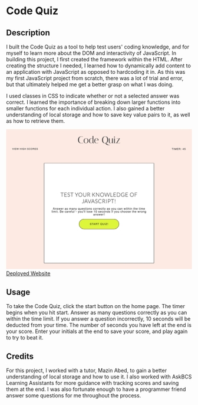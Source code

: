 # Code Quiz

## Description

I built the Code Quiz as a tool to help test users' coding knowledge, and for myself to learn more about the DOM and interactivity of JavaScript. In building this project, I first created the framework within the HTML. After creating the structure I needed, I learned how to dynamically add content to an application with JavaScript as opposed to hardcoding it in. As this was my first JavaScript project from scratch, there was a lot of trial and error, but that ultimately helped me get a better grasp on what I was doing.

I used classes in CSS to indicate whether or not a selected answer was correct. I learned the importance of breaking down larger functions into smaller functions for each individual action. I also gained a better understanding of local storage and how to save key value pairs to it, as well as how to retrieve them.

![Code Quiz Screenshot](/assets/images/code-quiz-screenshot.png)
[Deployed Website](https://caseynewman.github.io/code-quiz/)

## Usage

To take the Code Quiz, click the start button on the home page. The timer begins when you hit start. Answer as many questions correctly as you can within the time limit. If you answer a question incorrectly, 10 seconds will be deducted from your time. The number of seconds you have left at the end is your score. Enter your initials at the end to save your score, and play again to try to beat it.

## Credits

For this project, I worked with a tutor, Mazin Abed, to gain a better understanding of local storage and how to use it. I also worked with AskBCS Learning Assistants for more guidance with tracking scores and saving them at the end. I was also fortunate enough to have a programmer friend answer some questions for me throughout the process.